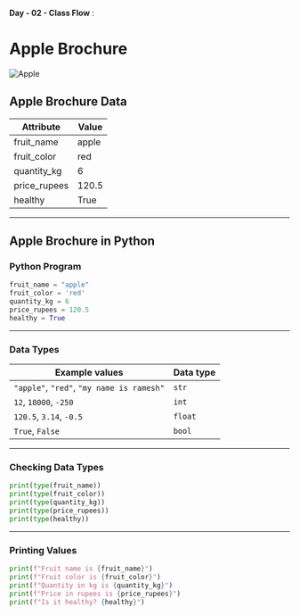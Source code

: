 **Day - 02 - Class Flow** :

# Apple Brochure

![Apple](https://images.pexels.com/photos/209439/pexels-photo-209439.jpeg)

## Apple Brochure Data

| Attribute      | Value   |
|----------------|---------|
| fruit_name     | apple   |
| fruit_color    | red     |
| quantity_kg    | 6       |
| price_rupees   | 120.5   |
| healthy        | True    |

---

## Apple Brochure in Python

### Python Program

```python
fruit_name = "apple"
fruit_color = 'red'
quantity_kg = 6
price_rupees = 120.5
healthy = True
````

---

### Data Types

| Example values                            | Data type |
| ----------------------------------------- | --------- |
| `"apple"`, `"red"`, `"my name is ramesh"` | `str`     |
| `12`, `18000`, `-250`                     | `int`     |
| `120.5`, `3.14`, `-0.5`                   | `float`   |
| `True`, `False`                           | `bool`    |

---

### Checking Data Types

```python
print(type(fruit_name))
print(type(fruit_color))
print(type(quantity_kg))
print(type(price_rupees))
print(type(healthy))
```

---

### Printing Values

```python
print(f"Fruit name is {fruit_name}")
print(f"Fruit color is {fruit_color}")
print(f"Quantity in kg is {quantity_kg}")
print(f"Price in rupees is {price_rupees}")
print(f"Is it healthy? {healthy}")
```


